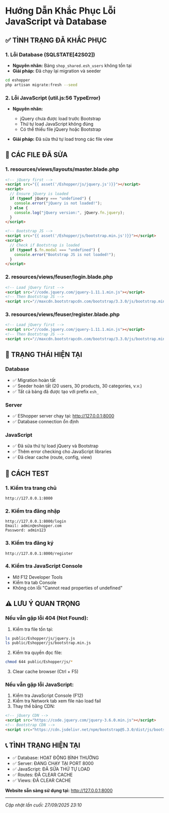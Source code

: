 # Hướng Dẫn Khắc Phục Lỗi JavaScript và Database

## ✅ TÌNH TRẠNG ĐÃ KHẮC PHỤC

### 1. Lỗi Database (SQLSTATE[42S02])

- **Nguyên nhân:** Bảng `shop_shared.esh_users` không tồn tại
- **Giải pháp:** Đã chạy lại migration và seeder

```bash
cd eshopper
php artisan migrate:fresh --seed
```

### 2. Lỗi JavaScript (util.js:56 TypeError)

- **Nguyên nhân:**

  - jQuery chưa được load trước Bootstrap
  - Thứ tự load JavaScript không đúng
  - Có thể thiếu file jQuery hoặc Bootstrap

- **Giải pháp:** Đã sửa thứ tự load trong các file view

## 🔧 CÁC FILE ĐÃ SỬA

### 1. resources/views/layouts/master.blade.php

```html
<!-- jQuery first -->
<script src="{{ asset('/Eshopper/js/jquery.js')}}"></script>
<script>
  // Ensure jQuery is loaded
  if (typeof jQuery === "undefined") {
    console.error("jQuery is not loaded!");
  } else {
    console.log("jQuery version:", jQuery.fn.jquery);
  }
</script>

<!-- Bootstrap JS -->
<script src="{{ asset('/Eshopper/js/bootstrap.min.js')}}"></script>
<script>
  // Check if Bootstrap is loaded
  if (typeof $.fn.modal === "undefined") {
    console.error("Bootstrap JS is not loaded!");
  }
</script>
```

### 2. resources/views/feuser/login.blade.php

```html
<!-- Load jQuery first -->
<script src="//code.jquery.com/jquery-1.11.1.min.js"></script>
<!-- Then Bootstrap JS -->
<script src="//maxcdn.bootstrapcdn.com/bootstrap/3.3.0/js/bootstrap.min.js"></script>
```

### 3. resources/views/feuser/register.blade.php

```html
<!-- Load jQuery first -->
<script src="//code.jquery.com/jquery-1.11.1.min.js"></script>
<!-- Then Bootstrap JS -->
<script src="//maxcdn.bootstrapcdn.com/bootstrap/3.3.0/js/bootstrap.min.js"></script>
```

## 🚀 TRẠNG THÁI HIỆN TẠI

### Database

- ✅ Migration hoàn tất
- ✅ Seeder hoàn tất (20 users, 30 products, 30 categories, v.v.)
- ✅ Tất cả bảng đã được tạo với prefix `esh_`

### Server

- ✅ EShopper server chạy tại: http://127.0.0.1:8000
- ✅ Database connection ổn định

### JavaScript

- ✅ Đã sửa thứ tự load jQuery và Bootstrap
- ✅ Thêm error checking cho JavaScript libraries
- ✅ Đã clear cache (route, config, view)

## 🎯 CÁCH TEST

### 1. Kiểm tra trang chủ

```
http://127.0.0.1:8000
```

### 2. Kiểm tra đăng nhập

```
http://127.0.0.1:8000/login
Email: admin@eshopper.com
Password: admin123
```

### 3. Kiểm tra đăng ký

```
http://127.0.0.1:8000/register
```

### 4. Kiểm tra JavaScript Console

- Mở F12 Developer Tools
- Kiểm tra tab Console
- Không còn lỗi "Cannot read properties of undefined"

## ⚠️ LƯU Ý QUAN TRỌNG

### Nếu vẫn gặp lỗi 404 (Not Found):

1. Kiểm tra file tồn tại:

```bash
ls public/Eshopper/js/jquery.js
ls public/Eshopper/js/bootstrap.min.js
```

2. Kiểm tra quyền đọc file:

```bash
chmod 644 public/Eshopper/js/*
```

3. Clear cache browser (Ctrl + F5)

### Nếu vẫn gặp lỗi JavaScript:

1. Kiểm tra JavaScript Console (F12)
2. Kiểm tra Network tab xem file nào load fail
3. Thay thế bằng CDN:

```html
<!-- jQuery CDN -->
<script src="https://code.jquery.com/jquery-3.6.0.min.js"></script>
<!-- Bootstrap CDN -->
<script src="https://cdn.jsdelivr.net/npm/bootstrap@5.3.0/dist/js/bootstrap.bundle.min.js"></script>
```

## 📞 TÌNH TRẠNG HIỆN TẠI

- ✅ Database: HOẠT ĐỘNG BÌNH THƯỜNG
- ✅ Server: ĐANG CHẠY TẠI PORT 8000
- ✅ JavaScript: ĐÃ SỬA THỨ TỰ LOAD
- ✅ Routes: ĐÃ CLEAR CACHE
- ✅ Views: ĐÃ CLEAR CACHE

**Website sẵn sàng sử dụng tại:** http://127.0.0.1:8000

---

_Cập nhật lần cuối: 27/09/2025 23:10_

